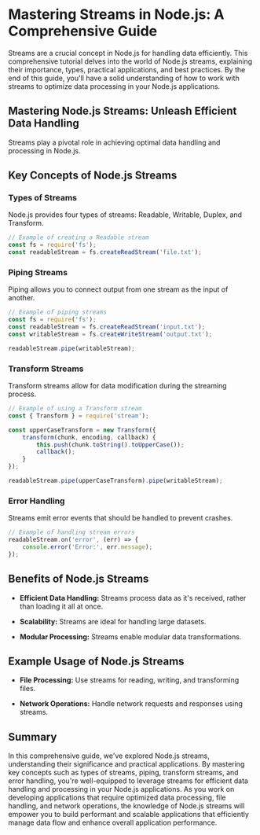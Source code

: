 # Mastering Streams in Node.js: A Comprehensive Guide

Streams are a crucial concept in Node.js for handling data efficiently. This comprehensive tutorial delves into the world of Node.js streams, explaining their importance, types, practical applications, and best practices. By the end of this guide, you'll have a solid understanding of how to work with streams to optimize data processing in your Node.js applications.

## Mastering Node.js Streams: Unleash Efficient Data Handling

Streams play a pivotal role in achieving optimal data handling and processing in Node.js.

## Key Concepts of Node.js Streams

### Types of Streams

Node.js provides four types of streams: Readable, Writable, Duplex, and Transform.

```javascript
// Example of creating a Readable stream
const fs = require('fs');
const readableStream = fs.createReadStream('file.txt');
```

### Piping Streams

Piping allows you to connect output from one stream as the input of another.

```javascript
// Example of piping streams
const fs = require('fs');
const readableStream = fs.createReadStream('input.txt');
const writableStream = fs.createWriteStream('output.txt');

readableStream.pipe(writableStream);
```

### Transform Streams

Transform streams allow for data modification during the streaming process.

```javascript
// Example of using a Transform stream
const { Transform } = require('stream');

const upperCaseTransform = new Transform({
    transform(chunk, encoding, callback) {
        this.push(chunk.toString().toUpperCase());
        callback();
    }
});

readableStream.pipe(upperCaseTransform).pipe(writableStream);
```

### Error Handling

Streams emit error events that should be handled to prevent crashes.

```javascript
// Example of handling stream errors
readableStream.on('error', (err) => {
    console.error('Error:', err.message);
});
```


## Benefits of Node.js Streams

- **Efficient Data Handling:** Streams process data as it's received, rather than loading it all at once.

- **Scalability:** Streams are ideal for handling large datasets.

- **Modular Processing:** Streams enable modular data transformations.

## Example Usage of Node.js Streams

- **File Processing:** Use streams for reading, writing, and transforming files.

- **Network Operations:** Handle network requests and responses using streams.

## Summary

In this comprehensive guide, we've explored Node.js streams, understanding their significance and practical applications. By mastering key concepts such as types of streams, piping, transform streams, and error handling, you're well-equipped to leverage streams for efficient data handling and processing in your Node.js applications. As you work on developing applications that require optimized data processing, file handling, and network operations, the knowledge of Node.js streams will empower you to build performant and scalable applications that efficiently manage data flow and enhance overall application performance.